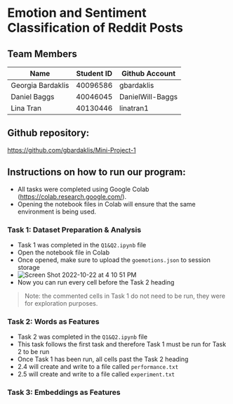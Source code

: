 # Emotion and Sentiment Classification of Reddit Posts

## Team Members
| Name               | Student ID    | Github Account   |
| -------------      | ------------- |-------------     |
| Georgia Bardaklis  | 40096586      | gbardaklis       |
| Daniel Baggs       | 40046045      | DanielWill-Baggs |
| Lina Tran          | 40130446      | linatran1        |

## Github repository:
https://github.com/gbardaklis/Mini-Project-1

## Instructions on how to run our program:
- All tasks were completed using Google Colab (https://colab.research.google.com/).
- Opening the notebook files in Colab will ensure that the same environment is being used.

### Task 1: Dataset Preparation & Analysis
- Task 1 was completed in the `Q1&Q2.ipynb` file
- Open the notebook file in Colab
- Once opened, make sure to upload the `goemotions.json` to session storage
- ![Screen Shot 2022-10-22 at 4 10 51 PM](https://user-images.githubusercontent.com/43450986/197360605-f5a2768d-381d-4288-87e9-1d8d67dcf285.png)
- Now you can run every cell before the Task 2 heading

>Note: the commented cells in Task 1 do not need to be run, they were for exploration purposes.

### Task 2: Words as Features
- Task 2 was completed in the `Q1&Q2.ipynb` file
- This task follows the first task and therefore Task 1 must be run for Task 2 to be run
- Once Task 1 has been run, all cells past the Task 2 heading 
- 2.4 will create and write to a file called `performance.txt`
- 2.5 will create and write to a file called `experiment.txt`

### Task 3: Embeddings as Features
